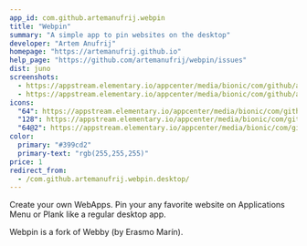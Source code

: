 ```yaml
---
app_id: com.github.artemanufrij.webpin
title: "Webpin"
summary: "A simple app to pin websites on the desktop"
developer: "Artem Anufrij"
homepage: "https://artemanufrij.github.io"
help_page: "https://github.com/artemanufrij/webpin/issues"
dist: juno
screenshots:
  - https://appstream.elementary.io/appcenter/media/bionic/com/github/artemanufrij.webpin/52E698BBCE5F337AA17F0FED5884869D/screenshots/image-1_orig.png
  - https://appstream.elementary.io/appcenter/media/bionic/com/github/artemanufrij.webpin/52E698BBCE5F337AA17F0FED5884869D/screenshots/image-2_orig.png
icons:
  "64": https://appstream.elementary.io/appcenter/media/bionic/com/github/artemanufrij.webpin/52E698BBCE5F337AA17F0FED5884869D/icons/64x64/com.github.artemanufrij.webpin_com.github.artemanufrij.webpin.png
  "128": https://appstream.elementary.io/appcenter/media/bionic/com/github/artemanufrij.webpin/52E698BBCE5F337AA17F0FED5884869D/icons/128x128/com.github.artemanufrij.webpin_com.github.artemanufrij.webpin.png
  "64@2": https://appstream.elementary.io/appcenter/media/bionic/com/github/artemanufrij.webpin/52E698BBCE5F337AA17F0FED5884869D/icons/64x64@2/com.github.artemanufrij.webpin_com.github.artemanufrij.webpin.png
color:
  primary: "#399cd2"
  primary-text: "rgb(255,255,255)"
price: 1
redirect_from:
  - /com.github.artemanufrij.webpin.desktop/
---
```


<p>Create your own WebApps. Pin your any favorite website on Applications Menu or Plank like a regular desktop app.</p>
<p>Webpin is a fork of Webby (by Erasmo Marín).</p>